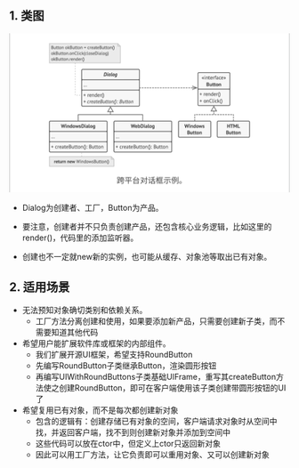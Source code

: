 ## 1. 类图

<img src='../../img/FactoryMethod.jpg' />

- Dialog为创建者、工厂，Button为产品。

- 要注意，创建者并不只负责创建产品，还包含核心业务逻辑，比如这里的render()，代码里的添加监听器。
- 创建也不一定就new新的实例，也可能从缓存、对象池等取出已有对象。





## 2. 适用场景

- 无法预知对象确切类别和依赖关系。
  - 工厂方法分离创建和使用，如果要添加新产品，只需要创建新子类，而不需要知道其他代码
- 希望用户能扩展软件库或框架的内部组件。
  - 我们扩展开源UI框架，希望支持RoundButton
  - 先编写RoundButton子类继承Button，渲染圆形按钮
  - 再编写UIWithRoundButtons子类基础UIFrame，重写其createButton方法使之创建RoundButton，即可在客户端使用该子类创建带圆形按钮的UI了
- 希望复用已有对象，而不是每次都创建新对象
  - 包含的逻辑有：创建存储已有对象的空间，客户端请求对象时从空间中找，并返回客户端，找不到则创建新对象并添加到空间中
  - 这些代码可以放在ctor中，但定义上ctor只返回新对象
  - 因此可以用工厂方法，让它负责即可以重用对象、又可以创建新对象
